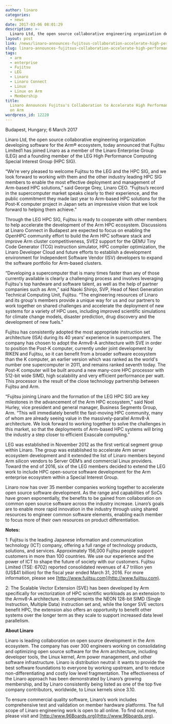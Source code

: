 ```yaml
---
author: linaro
categories:
  - news
date: 2017-03-06 08:01:29
description: >-
  Linaro Ltd, the open source collaborative engineering organization developing software for the Arm® ecosystem, today announced that Fujitsu Limited1 has joined Linaro as a member of the Linaro Enterprise Group (LEG) and a founding member of the LEG High Performance Computing Special Interest Group (HPC SIG).
layout: post
link: /news/linaro-announces-fujitsus-collaboration-accelerate-high-performance-computing-arm/
slug: linaro-announces-fujitsus-collaboration-accelerate-high-performance-computing-arm
tags:
  - arm
  - enterprise
  - Fujitsu
  - LEG
  - Linaro
  - Linaro Connect
  - Linux
  - Linux on Arm
  - Membership
title:
  Linaro Announces Fujitsu's Collaboration to Accelerate High Performance Computing
  on Arm
wordpress_id: 12220
---
```


Budapest, Hungary; 6 March 2017

Linaro Ltd, the open source collaborative engineering organization developing software for the Arm® ecosystem, today announced that Fujitsu Limited1 has joined Linaro as a member of the Linaro Enterprise Group (LEG) and a founding member of the LEG High Performance Computing Special Interest Group (HPC SIG).

“We’re very pleased to welcome Fujitsu to the LEG and the HPC SIG, and we look forward to working with them and the other industry leading HPC SIG members to enable the most effective deployment and management of Arm-based HPC solutions,” said George Grey, Linaro CEO. “Fujitsu’s record in the supercomputer market speaks clearly to their experience, and the public commitment they made last year to Arm-based HPC solutions for the Post-K computer project in Japan sets an impressive vision that we look forward to helping them achieve.”

Through the LEG HPC SIG, Fujitsu is ready to cooperate with other members to help accelerate the development of the Arm HPC ecosystem. Discussions at Linaro Connect in Budapest are expected to focus on enabling the OpenHPC community effort to build the Arm HPC software stack and improve Arm cluster competitiveness, SVE2 support for the QEMU Tiny Code Generator (TCG) instruction simulator, HPC compiler optimization, the Linaro Developer Cloud and future efforts to establish a development environment for Independent Software Vendor (ISV) developers to expand the software portfolio for Arm-based clusters.

“Developing a supercomputer that is many times faster than any of those currently available is clearly a challenging process and involves leveraging Fujitsu's top hardware and software talent, as well as the help of partner companies such as Arm,” said Naoki Shinjo, SVP, Head of Next Generation Technical Computing Unit, Fujitsu. “The engineering resources of Linaro and its group's members provide a unique way for us and our partners to work together on shared challenges and accelerate the deployment of new systems for a variety of HPC uses, including improved scientific simulations for climate change models, disaster prediction, drug discovery and the development of new fuels.”

Fujitsu has consistently adopted the most appropriate instruction set architecture (ISA) during its 40 years’ experience in supercomputers. The company has chosen to adopt the Armv8-A architecture with SVE in order to position the Post-K computer, currently under joint development by RIKEN and Fujitsu, so it can benefit from a broader software ecosystem than the K computer, an earlier version which was ranked as the world's number one supercomputer in 2011, and remains ranked seventh today. The Post-K computer will be built around a new many-core HPC processor with 512-bit wide SIMD, high scalability and very efficient performance per watt. This processor is the result of the close technology partnership between Fujitsu and Arm.

“Fujitsu joining Linaro and the formation of the LEG HPC SIG are key milestones in the advancement of the Arm HPC ecosystem,” said Noel Hurley, vice president and general manager, Business Segments Group, Arm. “This will immediately benefit the fast-moving HPC community, many of whom are already seeing value in the massively-parallel Armv8-A architecture. We look forward to working together to solve the challenges in this market, so that the deployments of Arm-based HPC systems will bring the industry a step closer to efficient Exascale computing.”

LEG was established in November 2012 as the first vertical segment group within Linaro. The group was established to accelerate Arm server ecosystem development and it extended the list of Linaro members beyond Arm silicon vendors to Server OEM’s and commercial Linux providers. Toward the end of 2016, six of the LEG members decided to extend the LEG work to include HPC open-source software development for the Arm enterprise ecosystem within a Special Interest Group.

Linaro now has over 35 member companies working together to accelerate open source software development. As the range and capabilities of SoCs have grown exponentially, the benefits to be gained from collaboration on common open source software across the industry increase. Linaro’s goals are to enable more rapid innovation in the industry through using shared resources to engineer common software elements, enabling each member to focus more of their own resources on product differentiation.

**Notes:**

1: Fujitsu is the leading Japanese information and communication technology (ICT) company, offering a full range of technology products, solutions, and services. Approximately 156,000 Fujitsu people support customers in more than 100 countries. We use our experience and the power of ICT to shape the future of society with our customers. Fujitsu Limited (TSE: 6702) reported consolidated revenues of 4.7 trillion yen (US\$41 billion) for the fiscal year ended March 31, 2016. For more information, please see [http://www.fujitsu.com](http://www.fujitsu.com).

2: The Scalable Vector Extension (SVE) has been developed by Arm specifically for vectorization of HPC scientific workloads as an extension to the Armv8-A architecture. It complements the NEON 128-bit SIMD (Single Instruction, Multiple Data) instruction set and, while the longer SVE vectors benefit HPC, the extension also offers an opportunity to benefit other systems over the longer term as they scale to support increased data level parallelism.

**About Linaro**

Linaro is leading collaboration on open source development in the Arm ecosystem. The company has over 300 engineers working on consolidating and optimizing open source software for the Arm architecture, including developer tools, the Linux kernel, Arm power management, and other software infrastructure. Linaro is distribution neutral: it wants to provide the best software foundations to everyone by working upstream, and to reduce non-differentiating and costly low level fragmentation. The effectiveness of the Linaro approach has been demonstrated by Linaro’s growing membership, and by Linaro consistently being listed as one of the top five company contributors, worldwide, to Linux kernels since 3.10.

To ensure commercial quality software, Linaro’s work includes comprehensive test and validation on member hardware platforms. The full scope of Linaro engineering work is open to all online. To find out more, please visit []() and [http://www.96Boards.org](http://www.96boards.org).

